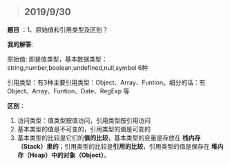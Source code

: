 > ## 2019/9/30

**题目** ：1、原始值和引用类型及区别？

**我的解答**:

原始值: 即是值类型，基本数据类型：string,number,boolean,undefined,null,symbol 6种

引用类型：有3种主要引用类型：Object、Array、Funtion。细分的话：有Object、Array、Funtion、Date、RegExp 等



**区别**：

1.  访问类型：值类型按值访问，引用类型按引用访问
2. 基本类型的值是不可变的，引用类型的值是可变的
3. 基本类型的比较是它们的**值的比较**，基本类型的变量是存放在 **栈内存（Stack）里的**；引用类型的比较是**引用的比较**，引用类型的值是保存在 **堆内存（Heap）中的对象（Object）**。

